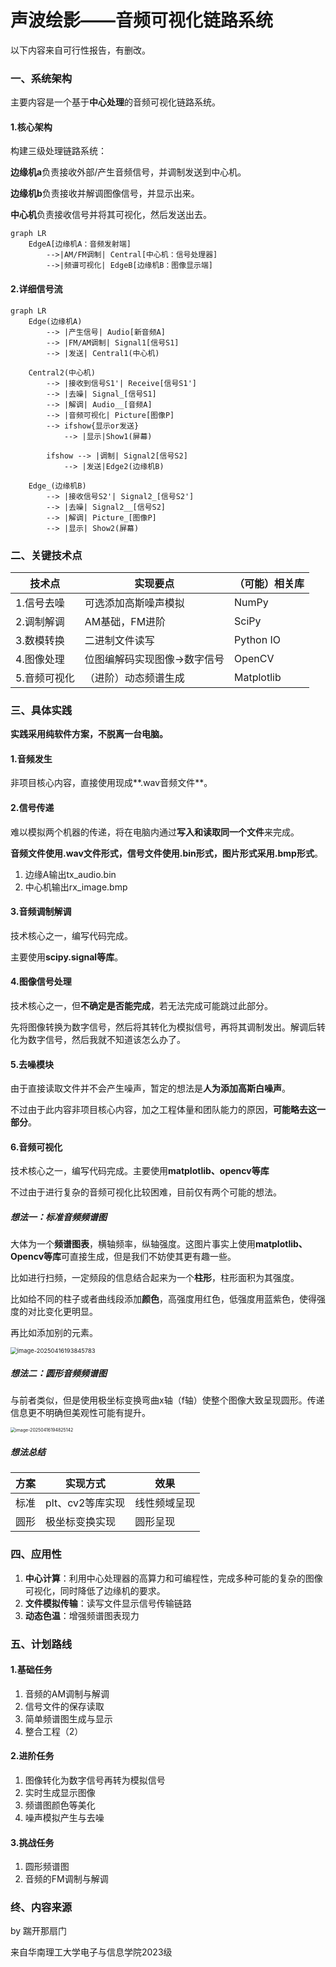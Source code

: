 # 声波绘影——音频可视化链路系统
以下内容来自可行性报告，有删改。

### 一、系统架构

主要内容是一个基于**中心处理**的音频可视化链路系统。

#### 1.核心架构

构建三级处理链路系统：

**边缘机a**负责接收外部/产生音频信号，并调制发送到中心机。

**边缘机b**负责接收并解调图像信号，并显示出来。

**中心机**负责接收信号并将其可视化，然后发送出去。

```mermaid
graph LR
    EdgeA[边缘机A：音频发射端]
        -->|AM/FM调制| Central[中心机：信号处理器]
        -->|频谱可视化| EdgeB[边缘机B：图像显示端]
```

#### 2.详细信号流

```mermaid
graph LR
	Edge(边缘机A)
		--> |产生信号| Audio[新音频A]
		--> |FM/AM调制| Signal1[信号S1]
		--> |发送| Central1(中心机)
	
	Central2(中心机)
        --> |接收到信号S1'| Receive[信号S1'] 
        --> |去噪| Signal_[信号S1]
        --> |解调| Audio__[音频A]
        --> |音频可视化| Picture[图像P]
        --> ifshow{显示or发送}
        	--> |显示|Show1(屏幕)
        
        ifshow --> |调制| Signal2[信号S2]
        	--> |发送|Edge2(边缘机B)
	
	Edge_(边缘机B)
		--> |接收信号S2'| Signal2_[信号S2']
		--> |去噪| Signal2__[信号S2]
		--> |解调| Picture_[图像P]
		--> |显示| Show2(屏幕)
```

### 二、关键技术点

| 技术点       | 实现要点                     | （可能）相关库 |
| ------------ | ---------------------------- | -------------- |
| 1.信号去噪   | 可选添加高斯噪声模拟         | NumPy          |
| 2.调制解调   | AM基础，FM进阶               | SciPy          |
| 3.数模转换   | 二进制文件读写               | Python IO      |
| 4.图像处理   | 位图编解码实现图像->数字信号 | OpenCV         |
| 5.音频可视化 | （进阶）动态频谱生成         | Matplotlib     |

### 三、具体实践

**实践采用纯软件方案，不脱离一台电脑。**

#### 1.音频发生

非项目核心内容，直接使用现成**.wav音频文件**。

#### 2.信号传递

难以模拟两个机器的传递，将在电脑内通过**写入和读取同一个文件**来完成。

**音频文件使用.wav文件形式，信号文件使用.bin形式，图片形式采用.bmp形式**。

1. 边缘A输出tx_audio.bin
2. 中心机输出rx_image.bmp

#### 3.音频调制解调

技术核心之一，编写代码完成。

主要使用**scipy.signal等库**。

#### 4.图像信号处理

技术核心之一，但**不确定是否能完成**，若无法完成可能跳过此部分。

先将图像转换为数字信号，然后将其转化为模拟信号，再将其调制发出。解调后转化为数字信号，然后我就不知道该怎么办了。

#### 5.去噪模块

由于直接读取文件并不会产生噪声，暂定的想法是**人为添加高斯白噪声**。

不过由于此内容非项目核心内容，加之工程体量和团队能力的原因，**可能略去这一部分**。

#### 6.音频可视化

技术核心之一，编写代码完成。主要使用**matplotlib、opencv等库**

不过由于进行复杂的音频可视化比较困难，目前仅有两个可能的想法。

##### 想法一：标准音频频谱图

大体为一个**频谱图表**，横轴频率，纵轴强度。这图片事实上使用**matplotlib、Opencv等库**可直接生成，但是我们不妨使其更有趣一些。

比如进行扫频，一定频段的信息结合起来为一个**柱形**，柱形面积为其强度。

比如给不同的柱子或者曲线段添加**颜色**，高强度用红色，低强度用蓝紫色，使得强度的对比变化更明显。

再比如添加别的元素。

<img src="C:\Users\20528\AppData\Roaming\Typora\typora-user-images\image-20250416193845783.png" alt="image-20250416193845783" style="zoom:67%;" />

##### 想法二：圆形音频频谱图

与前者类似，但是使用极坐标变换弯曲x轴（f轴）使整个图像大致呈现圆形。传递信息更不明确但美观性可能有提升。

<img src="C:\Users\20528\AppData\Roaming\Typora\typora-user-images\image-20250416194825142.png" alt="image-20250416194825142" style="zoom:50%;" />

##### 想法总结

| 方案 | 实现方式         | 效果         |
| ---- | ---------------- | ------------ |
| 标准 | plt、cv2等库实现 | 线性频域呈现 |
| 圆形 | 极坐标变换实现   | 圆形呈现     |

### 四、应用性

1. **中心计算**：利用中心处理器的高算力和可编程性，完成多种可能的复杂的图像可视化，同时降低了边缘机的要求。
2. **文件模拟传输**：读写文件显示信号传输链路
3. **动态色温**：增强频谱图表现力

### 五、计划路线

#### 1.基础任务

1. 音频的AM调制与解调
2. 信号文件的保存读取
3. 简单频谱图生成与显示
4. 整合工程（2）

#### 2.进阶任务

1. 图像转化为数字信号再转为模拟信号
2. 实时生成显示图像
3. 频谱图颜色等美化
4. 噪声模拟产生与去噪

#### 3.挑战任务

1. 圆形频谱图
2. 音频的FM调制与解调

### 终、内容来源

by 踹开那扇门

来自华南理工大学电子与信息学院2023级
